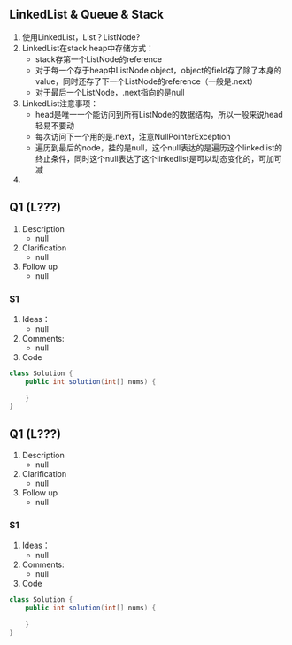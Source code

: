 ## LinkedList & Queue & Stack
1. 使用LinkedList，List？ListNode?
2. LinkedList在stack heap中存储方式：
   - stack存第一个ListNode的reference
   - 对于每一个存于heap中ListNode object，object的field存了除了本身的value，同时还存了下一个ListNode的reference（一般是.next）
   - 对于最后一个ListNode，.next指向的是null
3. LinkedList注意事项：
   - head是唯一一个能访问到所有ListNode的数据结构，所以一般来说head轻易不要动
   - 每次访问下一个用的是.next，注意NullPointerException
   - 遍历到最后的node，挂的是null，这个null表达的是遍历这个linkedlist的终止条件，同时这个null表达了这个linkedlist是可以动态变化的，可加可减
4. 
## Q1 (L???)
1. Description
   - null
2. Clarification
   - null
3. Follow up
   - null
### S1
1. Ideas：
   - null
2. Comments:
   - null
3. Code
```java
class Solution {
    public int solution(int[] nums) {
        
    }
}
```



## Q1 (L???)
1. Description
   - null
2. Clarification
   - null
3. Follow up
   - null
### S1
1. Ideas：
   - null
2. Comments:
   - null
3. Code
```java
class Solution {
    public int solution(int[] nums) {
        
    }
}
```

